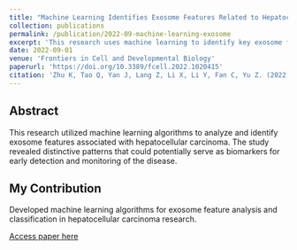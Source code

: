 ```yaml
---
title: "Machine Learning Identifies Exosome Features Related to Hepatocellular Carcinoma"
collection: publications
permalink: /publication/2022-09-machine-learning-exosome
excerpt: 'This research uses machine learning to identify key exosome features related to hepatocellular carcinoma.'
date: 2022-09-01
venue: 'Frontiers in Cell and Developmental Biology'
paperurl: 'https://doi.org/10.3389/fcell.2022.1020415'
citation: 'Zhu K, Tao Q, Yan J, Lang Z, Li X, Li Y, Fan C, Yu Z. (2022). &quot;Machine Learning Identifies Exosome Features Related to Hepatocellular Carcinoma.&quot; <i>Frontiers in Cell and Developmental Biology</i>. DOI: 10.3389/fcell.2022.1020415'
---
```


## Abstract

This research utilized machine learning algorithms to analyze and identify exosome features associated with hepatocellular carcinoma. The study revealed distinctive patterns that could potentially serve as biomarkers for early detection and monitoring of the disease.

## My Contribution

Developed machine learning algorithms for exosome feature analysis and classification in hepatocellular carcinoma research.

[Access paper here](https://doi.org/10.3389/fcell.2022.1020415) 